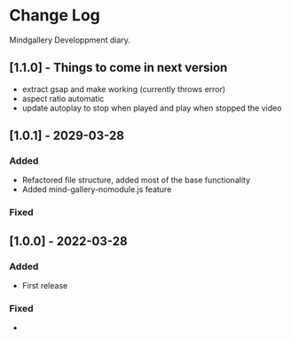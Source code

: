 # Change Log
Mindgallery Developpment diary.
 
## [1.1.0] - Things to come in next version
  
- extract gsap and make working (currently throws error)
- aspect ratio automatic
- update autoplay to stop when played and play when stopped the video

## [1.0.1] - 2029-03-28

### Added

 - Refactored file structure, added most of the base functionality
 - Added mind-gallery-nomodule.js feature

### Fixed

## [1.0.0] - 2022-03-28

### Added

 - First release

### Fixed

- 

